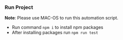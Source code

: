 ### Run Project

**Note**: Please use MAC-OS to run this automation script.

* Run command ```npm i``` to install npm packages
* After installing packages run ```npm run test```
